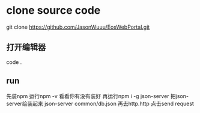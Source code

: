 # clone source code

git clone https://github.com/JasonWuuu/EosWebPortal.git 

## 打开编辑器

code .

## run

先装npm
运行npm  -v 看看你有没有装好
再运行npm i -g json-server   把json-server给装起来
json-server common/db.json
再去http.http 点击send request